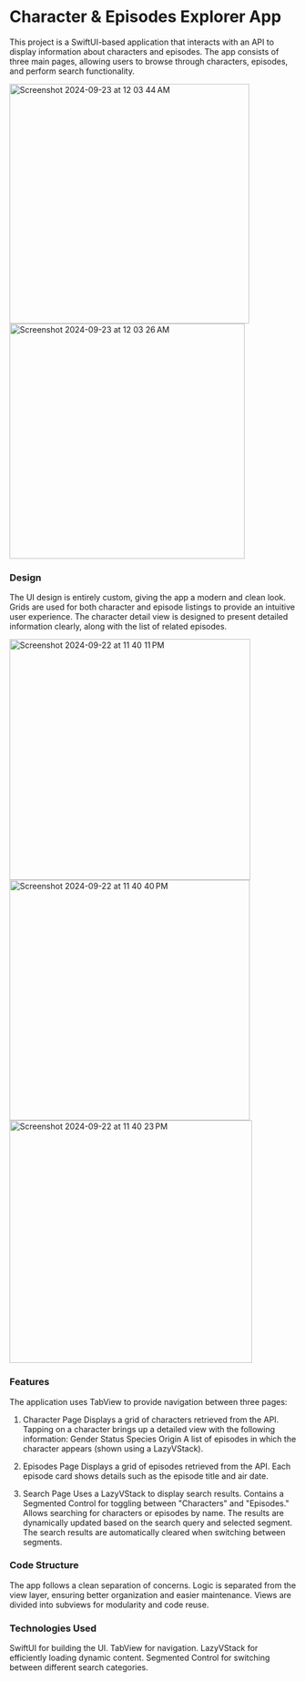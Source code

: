 # Character & Episodes Explorer App

This project is a SwiftUI-based application that interacts with an API to display information about characters and episodes. The app consists of three main pages, allowing users to browse through characters, episodes, and perform search functionality.

<img width="421" alt="Screenshot 2024-09-23 at 12 03 44 AM" src="https://github.com/user-attachments/assets/68832d46-218a-4901-b2f3-d4e405624b0e">
<img width="413" alt="Screenshot 2024-09-23 at 12 03 26 AM" src="https://github.com/user-attachments/assets/3d3d5e49-226d-4b8e-bf32-22e1246b758d">


### Design

The UI design is entirely custom, giving the app a modern and clean look.
Grids are used for both character and episode listings to provide an intuitive user experience.
The character detail view is designed to present detailed information clearly, along with the list of related episodes.

<img width="423" alt="Screenshot 2024-09-22 at 11 40 11 PM" src="https://github.com/user-attachments/assets/5888a493-b8f0-4ebf-b2e5-44ca4231ca59">

<img width="422" alt="Screenshot 2024-09-22 at 11 40 40 PM" src="https://github.com/user-attachments/assets/d5750ae0-e7d0-4480-b7bd-3070e029d4c7">
<img width="426" alt="Screenshot 2024-09-22 at 11 40 23 PM" src="https://github.com/user-attachments/assets/47ec88db-0149-4e91-815b-f48ced5e9358">


### Features 
The application uses TabView to provide navigation between three pages:

1. Character Page
Displays a grid of characters retrieved from the API.
Tapping on a character brings up a detailed view with the following information: Gender Status Species Origin
A list of episodes in which the character appears (shown using a LazyVStack).

2. Episodes Page
Displays a grid of episodes retrieved from the API.
Each episode card shows details such as the episode title and air date.

4. Search Page
Uses a LazyVStack to display search results.
Contains a Segmented Control for toggling between "Characters" and "Episodes."
Allows searching for characters or episodes by name.
The results are dynamically updated based on the search query and selected segment.
The search results are automatically cleared when switching between segments.

### Code Structure

The app follows a clean separation of concerns.
Logic is separated from the view layer, ensuring better organization and easier maintenance.
Views are divided into subviews for modularity and code reuse.

### Technologies Used

SwiftUI for building the UI.
TabView for navigation.
LazyVStack for efficiently loading dynamic content.
Segmented Control for switching between different search categories.
